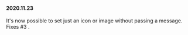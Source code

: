 #### 2020.11.23

It's now possible to set just an icon or image without passing a message.
Fixes #3 .

